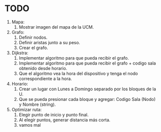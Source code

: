 # TODO

1. Mapa:
    1. Mostrar imagen del mapa de la UCM.
2. Grafo:
    1. Definir nodos.
    2. Definir aristas junto a su peso.
    3. Crear el grafo.
3. Dijkstra:
   1. Implementar algoritmo para que pueda recibir el grafo.
   2. Implementar algoritmo para que pueda recibir el grafo + codigo sala obtenido desde horario.
   3. Que el algoritmo vea la hora del dispositivo y tenga el nodo correspondiente a la hora.
4. Horario:
   1. Crear un lugar con Lunes a Domingo separado por los bloques de la U.
   2. Que se pueda presionar cada bloque y agregar: Codigo Sala (Nodo) y Nombre (string).
5. Optimizar ruta:
   1. Elegir punto de inicio y punto final.
   2. Al elegir puntos, generar distancia más corta.
   3. vamos mal
